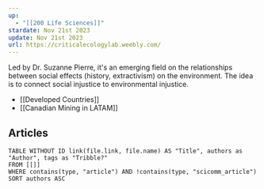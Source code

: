 ```yaml
---
up:
  - "[[200 Life Sciences]]"
stardate: Nov 21st 2023
update: Nov 21st 2023
url: https://criticalecologylab.weebly.com/
---
```

Led by Dr. Suzanne Pierre, it's an emerging field on the relationships between social effects (history, extractivism) on the environment. The idea is to connect social injustice to environmental injustice.
- [[Developed Countries]]
- [[Canadian Mining in LATAM]]

## Articles
```dataview
TABLE WITHOUT ID link(file.link, file.name) AS "Title", authors as "Author", tags as "Tribble?"
FROM [[]]
WHERE contains(type, "article") AND !contains(type, "scicomm_article")
SORT authors ASC
```
